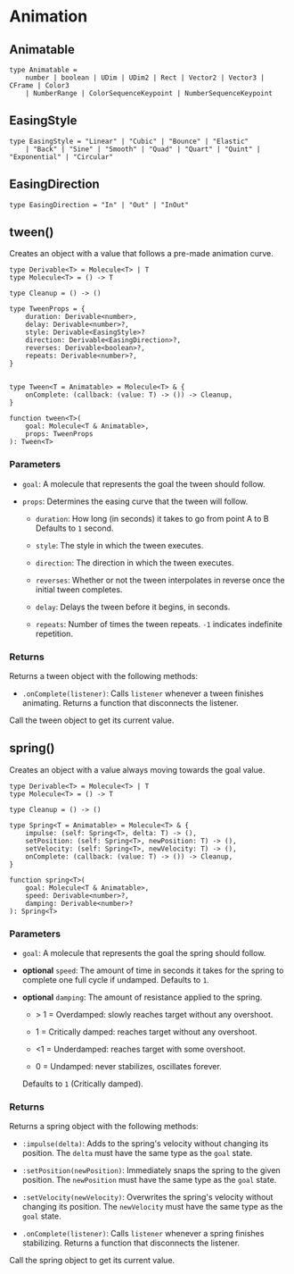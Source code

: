 # Animation

## Animatable

```luau
type Animatable = 
    number | boolean | UDim | UDim2 | Rect | Vector2 | Vector3 | CFrame | Color3
    | NumberRange | ColorSequenceKeypoint | NumberSequenceKeypoint
```

## EasingStyle

```luau
type EasingStyle = "Linear" | "Cubic" | "Bounce" | "Elastic" 
	| "Back" | "Sine" | "Smooth" | "Quad" | "Quart" | "Quint" | "Exponential" | "Circular"
```

## EasingDirection

```luau
type EasingDirection = "In" | "Out" | "InOut"
```

## tween()

Creates an object with a value that follows a pre-made animation curve.

```luau
type Derivable<T> = Molecule<T> | T
type Molecule<T> = () -> T

type Cleanup = () -> ()

type TweenProps = {
    duration: Derivable<number>,
    delay: Derivable<number>?,
    style: Derivable<EasingStyle>?
    direction: Derivable<EasingDirection>?,
    reverses: Derivable<boolean>?,
	repeats: Derivable<number>?,
}


type Tween<T = Animatable> = Molecule<T> & {
    onComplete: (callback: (value: T) -> ()) -> Cleanup,
}

function tween<T>(
    goal: Molecule<T & Animatable>,
    props: TweenProps
): Tween<T>
```

### Parameters

-   `goal`: A molecule that represents the goal the tween should follow.

-   `props`: Determines the easing curve that the tween will follow.

    -   `duration`: How long (in seconds) it takes to go from point A to B Defaults to `1` second.

    -   `style`: The style in which the tween executes.

    -   `direction`: The direction in which the tween executes.

    -   `reverses`: Whether or not the tween interpolates in reverse once the initial tween completes.

    -   `delay`: Delays the tween before it begins, in seconds.

    -   `repeats`: Number of times the tween repeats. `-1` indicates indefinite repetition.

### Returns

Returns a tween object with the following methods:

-   `.onComplete(listener)`: Calls `listener` whenever a tween finishes animating. Returns a function that disconnects the listener.

Call the tween object to get its current value.


## spring()

Creates an object with a value always moving towards the goal value.

```luau
type Derivable<T> = Molecule<T> | T
type Molecule<T> = () -> T

type Cleanup = () -> ()

type Spring<T = Animatable> = Molecule<T> & {
    impulse: (self: Spring<T>, delta: T) -> (),
    setPosition: (self: Spring<T>, newPosition: T) -> (),
    setVelocity: (self: Spring<T>, newVelocity: T) -> (),
    onComplete: (callback: (value: T) -> ()) -> Cleanup,
}

function spring<T>(
    goal: Molecule<T & Animatable>,
    speed: Derivable<number>?,
    damping: Derivable<number>?
): Spring<T>
```

### Parameters

-   `goal`: A molecule that represents the goal the spring should follow.

-   **optional** `speed`: The amount of time in seconds it takes for the spring to complete one full cycle if undamped. Defaults to `1`.

-   **optional** `damping`: The amount of resistance applied to the spring.

    -   \> 1 = Overdamped: slowly reaches target without any overshoot.

    -   1 = Critically damped: reaches target without any overshoot.

    -   <1 = Underdamped: reaches target with some overshoot.

    -   0 = Undamped: never stabilizes, oscillates forever.

    Defaults to `1` (Critically damped).

### Returns

Returns a spring object with the following methods:

-   `:impulse(delta)`: Adds to the spring's velocity without changing its position. The `delta` must have the same type as the `goal` state.

-   `:setPosition(newPosition)`: Immediately snaps the spring to the given position. The `newPosition` must have the same type as the `goal` state.

-   `:setVelocity(newVelocity)`: Overwrites the spring's velocity without changing its position. The `newVelocity` must have the same type as the `goal` state.

-   `.onComplete(listener)`: Calls `listener` whenever a spring finishes stabilizing. Returns a function that disconnects the listener.

Call the spring object to get its current value.
